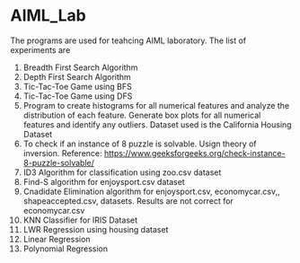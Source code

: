 # AIML_Lab

The programs are used for teahcing AIML laboratory. The list of experiments are
1. Breadth First Search Algorithm
2. Depth First Search Algorithm
3. Tic-Tac-Toe Game using BFS
4. Tic-Tac-Toe Game using DFS
5. Program to create histograms for all numerical features and analyze the distribution of each feature. Generate box plots for all numerical features and identify any outliers. Dataset used is the California Housing Dataset
6. To check if an instance of 8 puzzle is solvable. Usign theory of inversion. Reference: https://www.geeksforgeeks.org/check-instance-8-puzzle-solvable/
7. ID3 Algorithm for classification using zoo.csv dataset
8. Find-S algorithm for enjoysport.csv dataset
9. Cnadidate Elimination algorithm for enjoysport.csv, economycar.csv,, shapeaccepted.csv, datasets. Results are not correct for economycar.csv 
10. KNN Classifier for IRIS Dataset
11. LWR Regression using housing dataset
12. Linear Regression
13. Polynomial Regression 
